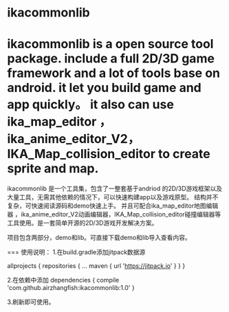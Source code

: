 # ikacommonlib
ikacommonlib is a open source tool package. include a full 2D/3D game framework and a lot of tools base on android. it let you build game and app quickly。
it also can use ika_map_editor ，ika_anime_editor_V2，IKA_Map_collision_editor to create sprite and map.
===
ikacommonlib 是一个工具集，包含了一整套基于andriod 的2D/3D游戏框架以及大量工具，无需其他依赖的情况下，可以快速构建app以及游戏原型。
结构并不复杂，可快速阅读源码和demo快速上手。
并且可配合ika_map_editor地图编辑器 ，ika_anime_editor_V2动画编辑器，IKA_Map_collision_editor碰撞编辑器等工具使用。是一套简单开源的2D/3D游戏开发解决方案。

项目包含两部分，demo和lib。可直接下载demo和lib导入查看内容。

===
使用说明：
1.在build.gradle添加jitpack数据源

allprojects {
		repositories {
			...
			maven { url 'https://jitpack.io' }
		}
	}

2.在依赖中添加
dependencies {
	        compile 'com.github.airzhangfish:ikacommonlib:1.0'
	}
  
3.刷新即可使用。
